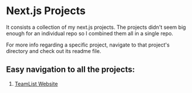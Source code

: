 # Next.js Projects

It consists a collection of my next.js projects. The projects didn't seem big enough for an individual repo so I combined them all in a single repo.

For more info regarding a specific project, navigate to that project's directory and check out its readme file.

## Easy navigation to all the projects:

1. [TeamList Website](/01-teamlist-website)
